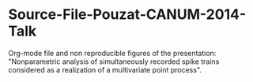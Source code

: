 # Source-File-Pouzat-CANUM-2014-Talk
Org-mode file and non reproducible figures of the presentation: "Nonparametric analysis of simultaneously recorded spike trains considered as a realization of a multivariate point process".
